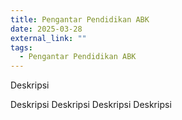 ```yaml
---
title: Pengantar Pendidikan ABK
date: 2025-03-28
external_link: ""
tags:
  - Pengantar Pendidikan ABK
---
```


Deskripsi

<!--more-->

Deskripsi
Deskripsi
Deskripsi
Deskripsi
